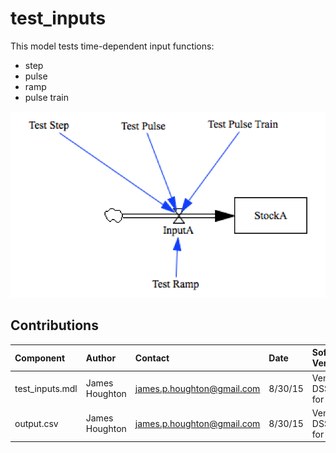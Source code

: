 test_inputs
===========

This model tests time-dependent input functions:

- step
- pulse
- ramp
- pulse train



![Vensim screenshot](vensim_screenshot.png)


Contributions
-------------

| Component                         | Author          | Contact                    | Date    | Software Version        |
|:--------------------------------- |:--------------- |:-------------------------- |:------- |:----------------------- |
| test_inputs.mdl                   | James Houghton  | james.p.houghton@gmail.com | 8/30/15 | Vensim DSS 6.3 for Mac  |
| output.csv                        | James Houghton  | james.p.houghton@gmail.com | 8/30/15 | Vensim DSS 6.3 for Mac  |
